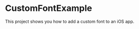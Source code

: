 CustomFontExample
=================

This project shows you how to add a custom font to an iOS app.
